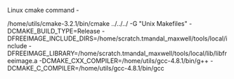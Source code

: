 Linux cmake command -

/home/utils/cmake-3.2.1/bin/cmake ../../../ -G "Unix Makefiles" -DCMAKE_BUILD_TYPE=Release -DFREEIMAGE_INCLUDE_DIRS=/home/scratch.tmandal_maxwell/tools/local/include -DFREEIMAGE_LIBRARY=/home/scratch.tmandal_maxwell/tools/local/lib/libfreeimage.a -DCMAKE_CXX_COMPILER=/home/utils/gcc-4.8.1/bin/g++ -DCMAKE_C_COMPILER=/home/utils/gcc-4.8.1/bin/gcc
